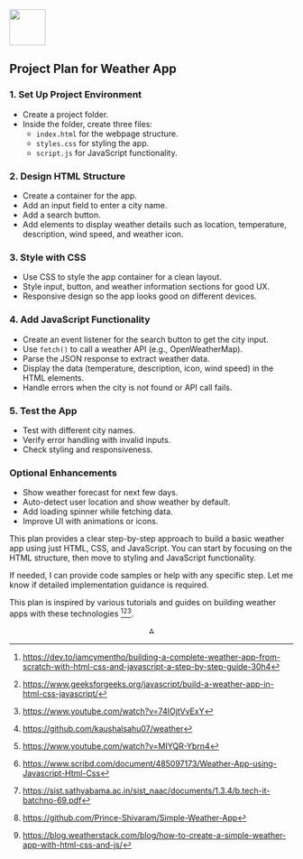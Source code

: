 <img src="https://r2cdn.perplexity.ai/pplx-full-logo-primary-dark%402x.png" style="height:64px;margin-right:32px"/>

## Project Plan for Weather App

### 1. Set Up Project Environment

- Create a project folder.
- Inside the folder, create three files:
    - `index.html` for the webpage structure.
    - `styles.css` for styling the app.
    - `script.js` for JavaScript functionality.


### 2. Design HTML Structure

- Create a container for the app.
- Add an input field to enter a city name.
- Add a search button.
- Add elements to display weather details such as location, temperature, description, wind speed, and weather icon.


### 3. Style with CSS

- Use CSS to style the app container for a clean layout.
- Style input, button, and weather information sections for good UX.
- Responsive design so the app looks good on different devices.


### 4. Add JavaScript Functionality

- Create an event listener for the search button to get the city input.
- Use `fetch()` to call a weather API (e.g., OpenWeatherMap).
- Parse the JSON response to extract weather data.
- Display the data (temperature, description, icon, wind speed) in the HTML elements.
- Handle errors when the city is not found or API call fails.


### 5. Test the App

- Test with different city names.
- Verify error handling with invalid inputs.
- Check styling and responsiveness.


### Optional Enhancements

- Show weather forecast for next few days.
- Auto-detect user location and show weather by default.
- Add loading spinner while fetching data.
- Improve UI with animations or icons.

This plan provides a clear step-by-step approach to build a basic weather app using just HTML, CSS, and JavaScript. You can start by focusing on the HTML structure, then move to styling and JavaScript functionality.

If needed, I can provide code samples or help with any specific step. Let me know if detailed implementation guidance is required.

This plan is inspired by various tutorials and guides on building weather apps with these technologies [^1][^2][^3].
<span style="display:none">[^4][^5][^6][^7][^8][^9]</span>

<div align="center">⁂</div>

[^1]: https://dev.to/iamcymentho/building-a-complete-weather-app-from-scratch-with-html-css-and-javascript-a-step-by-step-guide-30h4

[^2]: https://www.geeksforgeeks.org/javascript/build-a-weather-app-in-html-css-javascript/

[^3]: https://www.youtube.com/watch?v=74IOjtVvExY

[^4]: https://github.com/kaushalsahu07/weather

[^5]: https://www.youtube.com/watch?v=MIYQR-Ybrn4

[^6]: https://www.scribd.com/document/485097173/Weather-App-using-Javascript-Html-Css

[^7]: https://sist.sathyabama.ac.in/sist_naac/documents/1.3.4/b.tech-it-batchno-69.pdf

[^8]: https://github.com/Prince-Shivaram/Simple-Weather-App

[^9]: https://blog.weatherstack.com/blog/how-to-create-a-simple-weather-app-with-html-css-and-js/

